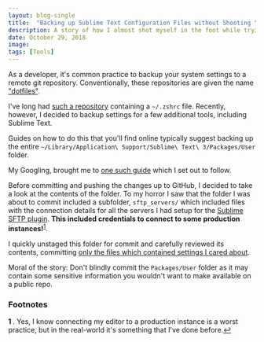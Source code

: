 ```yaml
---
layout: blog-single
title:  "Backing up Sublime Text Configuration Files without Shooting Yourself in the Foot"
description: A story of how I almost shot myself in the foot while trying to back up my Sublime Text settings
date: October 29, 2018
image:
tags: [Tools]
---
```


As a developer, it's common practice to backup your system settings to a remote git repository. Conventionally, these repositories are given the name ["dotfiles"](https://dotfiles.github.io/).

I've long had [such a repository](https://github.com/mpchadwick/dotfiles) containing a `~/.zshrc` file. Recently, however, I decided to backup settings for a few additional tools, including Sublime Text.

<!-- excerpt_separator -->

Guides on how to do this that you'll find online typically suggest backing up the  entire `~/Library/Application\ Support/Sublime\ Text\ 3/Packages/User` folder.

My Googling, brought me to [one such guide](https://chrisarcand.com/sublime-text-settings-and-dotfiles/) which I set out to follow.

Before committing and pushing the changes up to GitHub, I decided to take a look at the contents of the folder. To my horror I saw that the folder I was about to commit included a subfolder, `sftp_servers/` which included files with the connection details for all the servers I had setup for the [Sublime SFTP plugin](https://wbond.net/sublime_packages/sftp). **This included credentials to connect to some production instances!**<sup style="display: inline-block" id="a1">[1](#f1)</sup>.

I quickly unstaged this folder for commit and carefully reviewed its contents, committing [only the files which contained settings I cared about](https://github.com/mpchadwick/dotfiles/tree/master/sublime).

Moral of the story: Don't blindly commit the `Packages/User` folder as it may contain some sensitive information you wouldn't want to make available on a public repo.

### Footnotes

 <b id="f1">1 </b>. Yes, I know connecting my editor to a production instance is a worst practice, but in the real-world it's something that I've done before.[↩](#a1)
